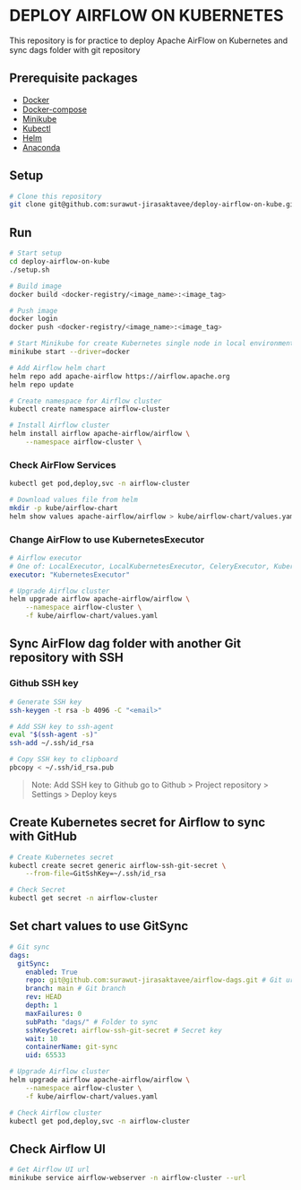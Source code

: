# DEPLOY AIRFLOW ON KUBERNETES

This repository is for practice to deploy Apache AirFlow on Kubernetes and sync dags folder with git repository

## Prerequisite packages

- [Docker](https://docs.docker.com/get-docker/)
- [Docker-compose](https://github.com/docker/compose/releases)
- [Minikube](https://minikube.sigs.k8s.io/docs/start/)
- [Kubectl](https://kubernetes.io/docs/tasks/tools/install-kubectl/)
- [Helm](https://helm.sh/docs/intro/install/)
- [Anaconda](https://www.anaconda.com/download/)


## Setup

```bash
# Clone this repository
git clone git@github.com:surawut-jirasaktavee/deploy-airflow-on-kube.git
```

## Run

```bash
# Start setup
cd deploy-airflow-on-kube
./setup.sh
```

```bash
# Build image
docker build <docker-registry/<image_name>:<image_tag>
```

```bash
# Push image
docker login
docker push <docker-registry/<image_name>:<image_tag>
```

```bash
# Start Minikube for create Kubernetes single node in local environment
minikube start --driver=docker
```

```bash
# Add Airflow helm chart
helm repo add apache-airflow https://airflow.apache.org
helm repo update
```

```bash
# Create namespace for Airflow cluster
kubectl create namespace airflow-cluster
```

```bash
# Install Airflow cluster
helm install airflow apache-airflow/airflow \
    --namespace airflow-cluster \
```

### Check AirFlow Services

```bash
kubectl get pod,deploy,svc -n airflow-cluster
```

```bash
# Download values file from helm
mkdir -p kube/airflow-chart
helm show values apache-airflow/airflow > kube/airflow-chart/values.yaml
```


### Change AirFlow to use KubernetesExecutor

```yaml
# Airflow executor
# One of: LocalExecutor, LocalKubernetesExecutor, CeleryExecutor, KubernetesExecutor, CeleryKubernetesExecutor
executor: "KubernetesExecutor"
```

```bash
# Upgrade Airflow cluster
helm upgrade airflow apache-airflow/airflow \
    --namespace airflow-cluster \
    -f kube/airflow-chart/values.yaml
```

## Sync AirFlow dag folder with another Git repository with SSH

### Github SSH key

```bash
# Generate SSH key
ssh-keygen -t rsa -b 4096 -C "<email>"
```

```bash
# Add SSH key to ssh-agent
eval "$(ssh-agent -s)"
ssh-add ~/.ssh/id_rsa
```

```bash
# Copy SSH key to clipboard
pbcopy < ~/.ssh/id_rsa.pub
```

>Note: Add SSH key to Github go to Github > Project repository > Settings > Deploy keys


## Create Kubernetes secret for Airflow to sync with GitHub

```bash
# Create Kubernetes secret
kubectl create secret generic airflow-ssh-git-secret \
    --from-file=GitSshKey=~/.ssh/id_rsa
```

```bash
# Check Secret
kubectl get secret -n airflow-cluster
```

## Set chart values to use GitSync

```yaml
# Git sync
dags:
  gitSync:
    enabled: True
    repo: git@github.com:surawut-jirasaktavee/airflow-dags.git # Git url or ssh
    branch: main # Git branch
    rev: HEAD 
    depth: 1
    maxFailures: 0
    subPath: "dags/" # Folder to sync
    sshKeySecret: airflow-ssh-git-secret # Secret key
    wait: 10
    containerName: git-sync
    uid: 65533
```

```bash
# Upgrade Airflow cluster
helm upgrade airflow apache-airflow/airflow \
    --namespace airflow-cluster \
    -f kube/airflow-chart/values.yaml
```

```bash
# Check Airflow cluster
kubectl get pod,deploy,svc -n airflow-cluster
```

## Check Airflow UI

```bash
# Get Airflow UI url
minikube service airflow-webserver -n airflow-cluster --url
```

